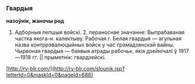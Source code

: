 ### Гвардыя
**назоўнік, жаночы род**

1. Адборныя лепшыя войскі. 2. пераноснае значэнне: Выпрабаваная частка якога-н. калектыву. Рабочая г. Белая гвардыя — агульная назва контррэвалюцыйных войск у час грамадзянскай вайны. Чырвоная гвардыя — баявыя атрады рабочьк, якія дзейнічалі ў 1917—1918 гг. || прыметнік: гвардзейскі.

<a rel="author">[http://rv-blr.com/](http://rv-blr.com/slounik.jsp?letterId=0&maskId=0&pageId=688)</a>
